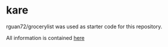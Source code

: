 # kare

rguan72/grocerylist was used as starter code for this repository.

All information is contained [here](https://www.notion.so/Engineering-b89def2ebbf445ca9b4391d0f6f5902d)
